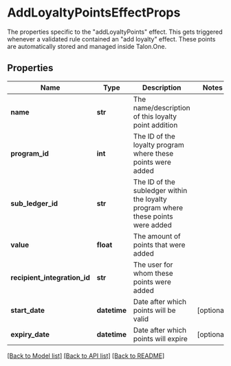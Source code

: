 # AddLoyaltyPointsEffectProps

The properties specific to the \"addLoyaltyPoints\" effect. This gets triggered whenever a validated rule contained an \"add loyalty\" effect. These points are automatically stored and managed inside Talon.One.
## Properties
Name | Type | Description | Notes
------------ | ------------- | ------------- | -------------
**name** | **str** | The name/description of this loyalty point addition | 
**program_id** | **int** | The ID of the loyalty program where these points were added | 
**sub_ledger_id** | **str** | The ID of the subledger within the loyalty program where these points were added | 
**value** | **float** | The amount of points that were added | 
**recipient_integration_id** | **str** | The user for whom these points were added | 
**start_date** | **datetime** | Date after which points will be valid | [optional] 
**expiry_date** | **datetime** | Date after which points will expire | [optional] 

[[Back to Model list]](../README.md#documentation-for-models) [[Back to API list]](../README.md#documentation-for-api-endpoints) [[Back to README]](../README.md)


